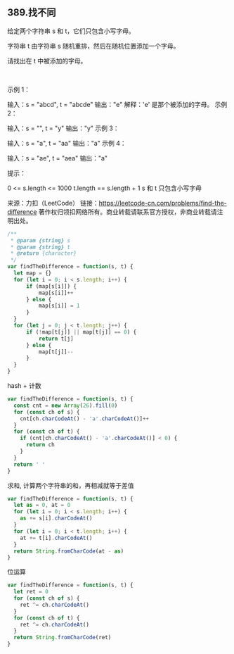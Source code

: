 ## 389.找不同

给定两个字符串 s 和 t，它们只包含小写字母。

字符串 t 由字符串 s 随机重排，然后在随机位置添加一个字母。

请找出在 t 中被添加的字母。

 

示例 1：

输入：s = "abcd", t = "abcde"
输出："e"
解释：'e' 是那个被添加的字母。
示例 2：

输入：s = "", t = "y"
输出："y"
示例 3：

输入：s = "a", t = "aa"
输出："a"
示例 4：

输入：s = "ae", t = "aea"
输出："a"
 

提示：

0 <= s.length <= 1000
t.length == s.length + 1
s 和 t 只包含小写字母

来源：力扣（LeetCode）
链接：https://leetcode-cn.com/problems/find-the-difference
著作权归领扣网络所有。商业转载请联系官方授权，非商业转载请注明出处。

```js
/**
 * @param {string} s
 * @param {string} t
 * @return {character}
 */
var findTheDifference = function(s, t) {
  let map = {}
  for (let i = 0; i < s.length; i++) {
      if (map[s[i]]) {
          map[s[i]]++
      } else {
          map[s[i]] = 1
      }
  }
  for (let j = 0; j < t.length; j++) {
      if (!map[t[j]] || map[t[j]] == 0) {
          return t[j]
      } else {
          map[t[j]]--
      }
  }
}
```

hash + 计数

```js
var findTheDifference = function(s, t) {
  const cnt = new Array(26).fill(0)
  for (const ch of s) {
    cnt[ch.charCodeAt() - 'a'.charCodeAt()]++
  }
  for (const ch of t) {
    if (cnt[ch.charCodeAt() - 'a'.charCodeAt()] < 0) {
      return ch
    }
  }
  return ' '
}
```

求和, 计算两个字符串的和，再相减就等于差值
```js
var findTheDifference = function(s, t) {
  let as = 0, at = 0
  for (let i = 0; i < s.length; i++) {
    as += s[i].charCodeAt()
  }
  for (let i = 0; i < t.length; i++) {
    at += t[i].charCodeAt()
  }
  return String.fromCharCode(at - as)
}
```

位运算
```js
var findTheDifference = function(s, t) {
  let ret = 0
  for (const ch of s) {
    ret ^= ch.charCodeAt()
  }
  for (const ch of t) {
    ret ^= ch.charCodeAt()
  }
  return String.fromCharCode(ret)
}
```

